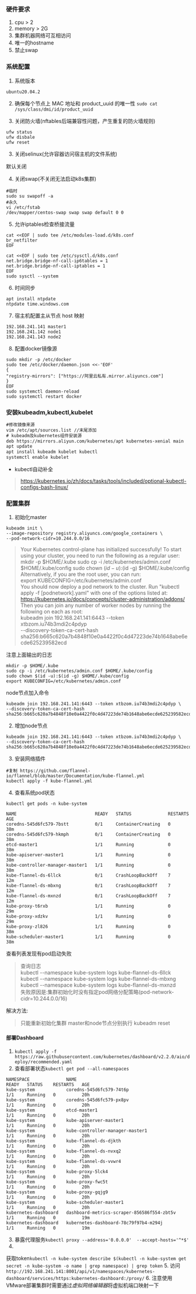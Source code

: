 ### 硬件要求

1. cpu > 2
2. memory > 2G
3. 集群机器网络可互相访问
4. 唯一的hostname
5. 禁止swap

### 系统配置

1. 系统版本

```
ubuntu20.04.2
```

2. 确保每个节点上 MAC 地址和 product_uuid 的唯一性
   `sudo cat /sys/class/dmi/id/product_uuid`

2. 关闭防火墙(nftables后端兼容性问题，产生重复的防火墙规则)

```
ufw status
ufw disbale
ufw reset
```

3. 关闭selinux(允许容器访问宿主机的文件系统)

默认关闭

4. 关闭swap(不关闭无法启动k8s集群)

```
#临时
sudo su swapoff -a
#永久
vi /etc/fstab
/dev/mapper/centos-swap swap swap default 0 0
```

5. 允许iptables检查桥接流量

```
cat <<EOF | sudo tee /etc/modules-load.d/k8s.conf
br_netfilter
EOF

cat <<EOF | sudo tee /etc/sysctl.d/k8s.conf
net.bridge.bridge-nf-call-ip6tables = 1
net.bridge.bridge-nf-call-iptables = 1
EOF
sudo sysctl --system
```

6. 时间同步

```
apt install ntpdate
ntpdate time.windows.com
```

7. 宿主机配置主从节点 host 映射

 ```
192.168.241.141 master1
192.168.241.142 node1
192.168.241.143 node2
```

8. 配置docker镜像源

```
sudo mkdir -p /etc/docker
sudo tee /etc/docker/daemon.json <<-'EOF'
{
"registry-mirrors": ["https://阿里云私有.mirror.aliyuncs.com"]
}
EOF
sudo systemctl daemon-reload
sudo systemctl restart docker
```

### 安装kubeadm,kubectl,kubelet

```1
#修改镜像来源
vim /etc/apt/sources.list //末尾添加
# kubeadm及kubernetes组件安装源
deb https://mirrors.aliyun.com/kubernetes/apt kubernetes-xenial main
apt update
apt install kubeadm kubelet kubectl
systemctl enable kubelet
```

- kubectl自动补全

> https://kubernetes.io/zh/docs/tasks/tools/included/optional-kubectl-configs-bash-linux/

### 配置集群

1. 初始化master

```
kubeadm init \
--image-repository registry.aliyuncs.com/google_containers \
--pod-network-cidr=10.244.0.0/16
```

> Your Kubernetes control-plane has initialized successfully!
To start using your cluster, you need to run the following as a regular user:
\
mkdir -p $HOME/.kube sudo cp -i /etc/kubernetes/admin.conf $HOME/.kube/config sudo chown $(id -u):$(id -g) $HOME/.kube/config
\
Alternatively, if you are the root user, you can run:
\
export KUBECONFIG=/etc/kubernetes/admin.conf
\
You should now deploy a pod network to the cluster. Run "kubectl apply -f [podnetwork].yaml" with one of the options listed at:
https://kubernetes.io/docs/concepts/cluster-administration/addons/
Then you can join any number of worker nodes by running the following on each as root:
\
kubeadm join 192.168.241.141:6443 --token xtbzom.iu74b3mdi2c4pdyp \
--discovery-token-ca-cert-hash sha256:b665c620a7b4848f10e0a4422f0c4d47223de74b1648abe6ecde625239582ecd

注意上面输出的日志

```
mkdir -p $HOME/.kube
sudo cp -i /etc/kubernetes/admin.conf $HOME/.kube/config
sudo chown $(id -u):$(id -g) $HOME/.kube/config
export KUBECONFIG=/etc/kubernetes/admin.conf
```

node节点加入命令

```
kubeadm join 192.168.241.141:6443 --token xtbzom.iu74b3mdi2c4pdyp \
--discovery-token-ca-cert-hash sha256:b665c620a7b4848f10e0a4422f0c4d47223de74b1648abe6ecde625239582ecd
```

2. 增加node节点

```
kubeadm join 192.168.241.141:6443 --token xtbzom.iu74b3mdi2c4pdyp \
--discovery-token-ca-cert-hash sha256:b665c620a7b4848f10e0a4422f0c4d47223de74b1648abe6ecde625239582ecd
```

3. 安装网络插件

```
#复制 https://github.com/flannel-io/flannel/blob/master/Documentation/kube-flannel.yml
kubectl apply -f kube-flannel.yml
```

4. 查看系统pod状态

```
kubectl get pods -n kube-system

NAME                              READY   STATUS              RESTARTS   AGE
coredns-545d6fc579-7bstt          0/1     ContainerCreating   0          38m
coredns-545d6fc579-hkmph          0/1     ContainerCreating   0          38m
etcd-master1                      1/1     Running             0          38m
kube-apiserver-master1            1/1     Running             0          38m
kube-controller-manager-master1   1/1     Running             0          38m
kube-flannel-ds-6llck             0/1     CrashLoopBackOff    7          12m
kube-flannel-ds-mbxng             0/1     CrashLoopBackOff    7          12m
kube-flannel-ds-mxnzd             0/1     CrashLoopBackOff    7          12m
kube-proxy-t6rxb                  1/1     Running             0          29m
kube-proxy-xdzkv                  1/1     Running             0          29m
kube-proxy-zl826                  1/1     Running             0          38m
kube-scheduler-master1            1/1     Running             0          38m
```

查看列表发现有pod启动失败
> 查询日志 \
kubectl --namespace kube-system logs kube-flannel-ds-6llck kubectl --namespace kube-system logs kube-flannel-ds-mbxng kubectl --namespace kube-system logs kube-flannel-ds-mxnzd \
失败原因是:集群初始化时没有指定pod网络分配策略(pod-network-cidr=10.244.0.0/16)

解决方法:
> 只能重新初始化集群 master和node节点分别执行 kubeadm reset

#### 部署Dashboard

1. `kubectl apply -f https://raw.githubusercontent.com/kubernetes/dashboard/v2.2.0/aio/deploy/recommended.yaml`
2. 查看部署状态`kubectl get pod --all-namespaces`

```
NAMESPACE              NAME                                         READY   STATUS    RESTARTS   AGE
kube-system            coredns-545d6fc579-74t6p                     1/1     Running   0          20h
kube-system            coredns-545d6fc579-px8pv                     1/1     Running   0          20h
kube-system            etcd-master1                                 1/1     Running   0          20h
kube-system            kube-apiserver-master1                       1/1     Running   0          20h
kube-system            kube-controller-manager-master1              1/1     Running   0          20h
kube-system            kube-flannel-ds-djkth                        1/1     Running   0          20h
kube-system            kube-flannel-ds-nvxq2                        1/1     Running   0          20h
kube-system            kube-flannel-ds-vvwr4                        1/1     Running   0          20h
kube-system            kube-proxy-5lck4                             1/1     Running   0          20h
kube-system            kube-proxy-fwc5t                             1/1     Running   0          20h
kube-system            kube-proxy-gqjg9                             1/1     Running   0          20h
kube-system            kube-scheduler-master1                       1/1     Running   0          20h
kubernetes-dashboard   dashboard-metrics-scraper-856586f554-zbt5v   1/1     Running   0          19m
kubernetes-dashboard   kubernetes-dashboard-78c79f97b4-m294j        1/1     Running   0          19m

```

3. 暴露代理服务`kubectl proxy --address='0.0.0.0'  --accept-hosts='^*$'`
4.
获取token`kubectl -n kube-system describe $(kubectl -n kube-system get secret -n kube-system -o name | grep namespace) | grep token`
5. 访问
   `http://192.168.241.141:8001/api/v1/namespaces/kubernetes-dashboard/services/https:kubernetes-dashboard:/proxy/`
6. 注意使用VMware部署集群时需要通过*虚拟网络编辑器*将虚拟机端口映射一下


